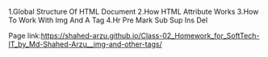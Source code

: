  1.Global Structure Of HTML Document
 2.How HTML Attribute Works
 3.How To Work With Img And A Tag
 4.Hr Pre Mark Sub Sup Ins Del



 Page link:https://shahed-arzu.github.io/Class-02_Homework_for_SoftTech-IT_by_Md-Shahed-Arzu__img-and-other-tags/